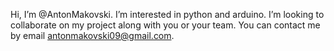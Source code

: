 Hi, I’m @AntonMakovski.
I’m interested in python and arduino.
I’m looking to collaborate on my project along with you or your team. You can contact me by email antonmakovski09@gmail.com.
